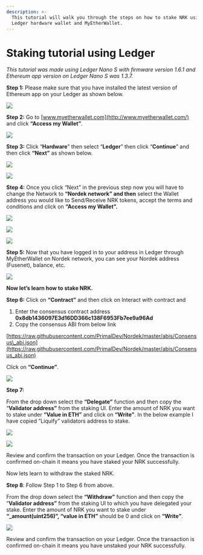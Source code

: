 ```yaml
---
description: >-
  This tutorial will walk you through the steps on how to stake NRK using
  Ledger hardware wallet and MyEtherWallet.
---
```


# Staking tutorial using Ledger

_This tutorial was made using Ledger Nano S with firmware version 1.6.1 and Ethereum app version on Ledger Nano S was 1.3.7._

**Step 1:** Please make sure that you have installed the latest version of Ethereum app on your Ledger as shown below.

![](../.gitbook/assets/0%20%285%29.png)

**Step 2:** Go to [www.myetherwallet.com](http://www.myetherwallet.com/) and click **“Access my Wallet”**.

![](../.gitbook/assets/1%20%288%29.png)

**Step 3:** Click “**Hardware**” then select “**Ledger**” then click “**Continue**” and then click **“Next”** as shown below.

![](../.gitbook/assets/2%20%288%29.png)

![](../.gitbook/assets/3%20%287%29.png)

**Step 4:** Once you click “Next” in the previous step now you will have to change the Network to **“Nordek network” and then** select the Wallet address you would like to Send/Receive NRK tokens, accept the terms and conditions and click on **“Access my Wallet”.**

![](../.gitbook/assets/4%20%288%29.png)

![](../.gitbook/assets/5%20%285%29.png)

![](../.gitbook/assets/6%20%286%29.png)

**Step 5:** Now that you have logged in to your address in Ledger through MyEtherWallet on Nordek network, you can see your Nordek address \(Fusenet\), balance, etc.

![](../.gitbook/assets/7%20%284%29.png)

**Now let’s learn how to stake NRK.**

**Step 6:** Click on **“Contract”** and then click on Interact with contract and

1. Enter the consensus contract address **0x8db1436097E3d16DD366c138F6953Fb7ee9a96Ad**
2. Copy the consensus ABI from below link

[https://raw.githubusercontent.com/PrimalDev/Nordek/master/abis/Consensus\_abi.json](https://raw.githubusercontent.com/PrimalDev/Nordek/master/abis/Consensus_abi.json)

Click on **“Continue”**.

![](../.gitbook/assets/8%20%282%29.jpeg)

**Step 7:**

From the drop down select the **“Delegate”** function and then copy the “**Validator address”** from the staking UI. Enter the amount of NRK you want to stake under **“Value in ETH”** and click on **“Write”**. In the below example I have copied ”Liquify” validators address to stake.

![](../.gitbook/assets/9%20%284%29.png)

![](../.gitbook/assets/10%20%284%29.png)

Review and confirm the transaction on your Ledger. Once the transaction is confirmed on-chain it means you have staked your NRK successfully.

Now lets learn to withdraw the staked NRK.

**Step 8**: Follow Step 1 to Step 6 from above.

From the drop down select the **“Withdraw”** function and then copy the “**Validator address”** from the staking UI to which you have delegated your stake. Enter the amount of NRK you want to stake under **“\_amount\(uint256\)”, “value in ETH”** should be 0 and click on **“Write”**.

![](../.gitbook/assets/11.png)

Review and confirm the transaction on your Ledger. Once the transaction is confirmed on-chain it means you have unstaked your NRK successfully.

